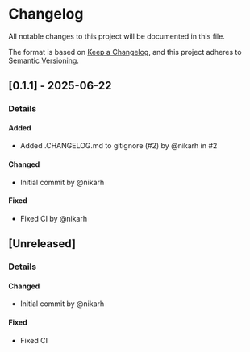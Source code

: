# Changelog
All notable changes to this project will be documented in this file.

The format is based on [Keep a Changelog](https://keepachangelog.com/en/1.0.0/),
and this project adheres to [Semantic Versioning](https://semver.org/spec/v2.0.0.html).

## [0.1.1] - 2025-06-22
### Details
#### Added
- Added .CHANGELOG.md to gitignore (#2) by @nikarh in #2

#### Changed
- Initial commit by @nikarh

#### Fixed
- Fixed CI by @nikarh


## [Unreleased]
### Details
#### Changed
- Initial commit by @nikarh

#### Fixed
- Fixed CI


